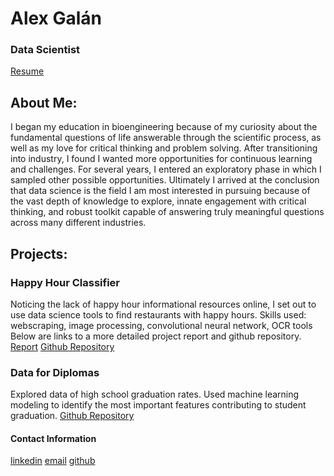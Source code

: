 # Alex Galán
### Data Scientist
[Resume](https://drive.google.com/open?id=1qcwypRwYOPhGbBgmRJoiwjD7-fmVMtWh1kHWpiwBHOE)

## About Me:
I began my education in bioengineering because of my curiosity about the fundamental questions of life answerable through the scientific process, as well as my love for critical thinking and problem solving. After transitioning into industry, I found I wanted more opportunities for continuous learning and challenges. For several years, I entered an exploratory phase in which I sampled other possible opportunities. Ultimately I arrived at the conclusion that data science is the field I am most interested in pursuing because of the vast depth of knowledge to explore, innate engagement with critical thinking, and robust toolkit capable of answering truly meaningful questions across many different industries.

## Projects:
### Happy Hour Classifier
Noticing the lack of happy hour informational resources online, I set out to use data science tools to find restaurants with happy hours. Skills used: webscraping, image processing, convolutional neural network, OCR tools
Below are links to a more detailed project report and github repository.
[Report](https://github.com/avgalan/ga_capstone/blob/master/technical_report.ipynb)
[Github Repository](https://github.com/avgalan/ga_capstone)

### Data for Diplomas
Explored data of high school graduation rates. Used machine learning modeling to identify the most important features contributing to student graduation.
[Github Repository](https://github.com/avgalan/ga_project_3)


#### Contact Information
[linkedin](https://www.linkedin.com/in/alex-v-galan/)
[email](alexvgalan@gmail.com)
[github](https://github.com/avgalan)

